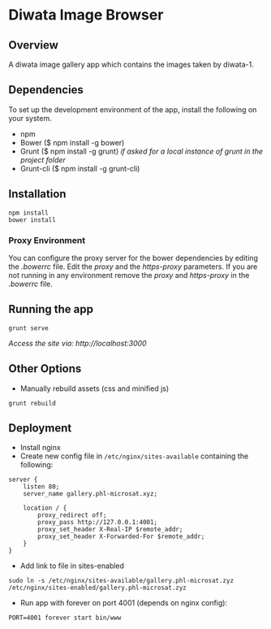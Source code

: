 # Diwata Image Browser

## Overview
A diwata image gallery app which contains the images taken by diwata-1.

## Dependencies
To set up the development environment of the app, install the following on your system.
- npm
- Bower ($ npm install -g bower)
- Grunt ($ npm install -g grunt) *if asked for a local instance of grunt in the project folder*
- Grunt-cli ($ npm install -g grunt-cli)

## Installation
```
npm install
bower install
```

### Proxy Environment
You can configure the proxy server for the bower dependencies by editing the *.bowerrc* file. Edit the *proxy* and the *https-proxy* parameters. If you are not running in any environment remove the *proxy* and *https-proxy* in the *.bowerrc* file.
 
## Running the app
```
grunt serve
```
*Access the site via: http://localhost:3000*

## Other Options

- Manually rebuild assets (css and minified js)
```
grunt rebuild
```

## Deployment

- Install nginx
- Create new config file in `/etc/nginx/sites-available` containing the following:

```
server {
    listen 80;
    server_name gallery.phl-microsat.xyz;

    location / {
        proxy_redirect off;
        proxy_pass http://127.0.0.1:4001;
        proxy_set_header X-Real-IP $remote_addr;
        proxy_set_header X-Forwarded-For $remote_addr;
    }
}
```

- Add link to file in sites-enabled

```
sudo ln -s /etc/nginx/sites-available/gallery.phl-microsat.zyz /etc/nginx/sites-enabled/gallery.phl-microsat.zyz
```

- Run app with forever on port 4001 (depends on nginx config):

```
PORT=4001 forever start bin/www 
```
